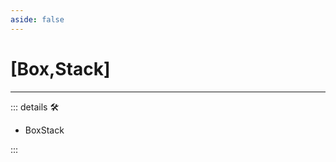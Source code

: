 ```yaml
---
aside: false
---
```

# <py>[Box,Stack]</py>

---

<!-- =================================================== -->
<!-- =================================================== -->
<!-- =================================================== -->
<!-- =================================================== -->
<!-- =================================================== -->
::: details 🛠

- BoxStack

:::
